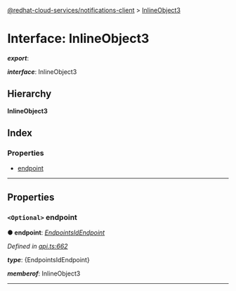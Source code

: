 [@redhat-cloud-services/notifications-client](../README.md) > [InlineObject3](../interfaces/inlineobject3.md)

# Interface: InlineObject3

*__export__*: 

*__interface__*: InlineObject3

## Hierarchy

**InlineObject3**

## Index

### Properties

* [endpoint](inlineobject3.md#endpoint)

---

## Properties

<a id="endpoint"></a>

### `<Optional>` endpoint

**● endpoint**: *[EndpointsIdEndpoint](endpointsidendpoint.md)*

*Defined in [api.ts:662](https://github.com/RedHatInsights/javascript-clients/blob/master/packages/hooks/api.ts#L662)*

*__type__*: {EndpointsIdEndpoint}

*__memberof__*: InlineObject3

___

